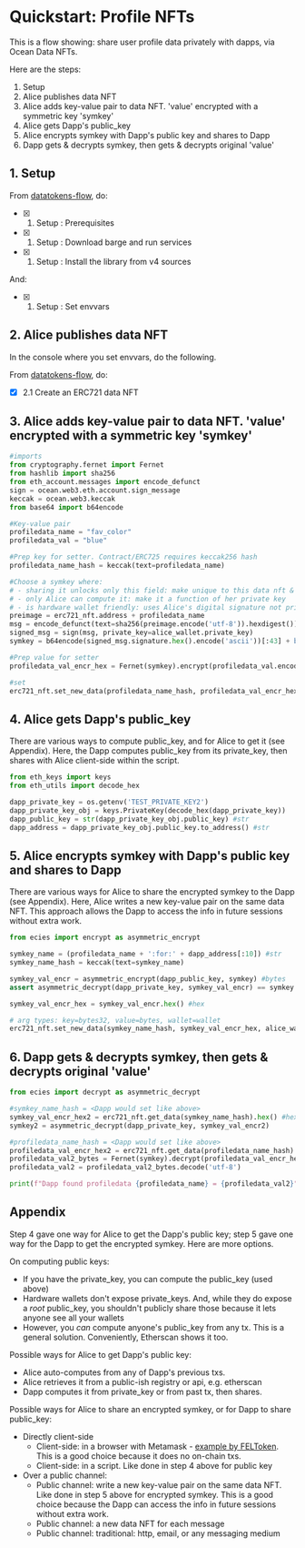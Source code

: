 <!--
Copyright 2022 Ocean Protocol Foundation
SPDX-License-Identifier: Apache-2.0
-->

# Quickstart: Profile NFTs

This is a flow showing: share user profile data privately with dapps, via Ocean Data NFTs.

Here are the steps:

1. Setup
2. Alice publishes data NFT
3. Alice adds key-value pair to data NFT. 'value' encrypted with a symmetric key 'symkey'
4. Alice gets Dapp's public_key
5. Alice encrypts symkey with Dapp's public key and shares to Dapp
6. Dapp gets & decrypts symkey, then gets & decrypts original 'value'

## 1. Setup

From [datatokens-flow](datatokens-flow.md), do:
- [x] 1. Setup : Prerequisites
- [x] 1. Setup : Download barge and run services
- [x] 1. Setup : Install the library from v4 sources

And:
- [x] 1. Setup : Set envvars

## 2. Alice publishes data NFT

In the console where you set envvars, do the following.

From [datatokens-flow](datatokens-flow.md), do:
- [x] 2.1 Create an ERC721 data NFT

## 3. Alice adds key-value pair to data NFT. 'value' encrypted with a symmetric key 'symkey'

```python
#imports
from cryptography.fernet import Fernet
from hashlib import sha256
from eth_account.messages import encode_defunct
sign = ocean.web3.eth.account.sign_message
keccak = ocean.web3.keccak
from base64 import b64encode

#Key-value pair
profiledata_name = "fav_color"
profiledata_val = "blue"

#Prep key for setter. Contract/ERC725 requires keccak256 hash
profiledata_name_hash = keccak(text=profiledata_name)

#Choose a symkey where:
# - sharing it unlocks only this field: make unique to this data nft & field
# - only Alice can compute it: make it a function of her private key
# - is hardware wallet friendly: uses Alice's digital signature not private key
preimage = erc721_nft.address + profiledata_name
msg = encode_defunct(text=sha256(preimage.encode('utf-8')).hexdigest())
signed_msg = sign(msg, private_key=alice_wallet.private_key)
symkey = b64encode(signed_msg.signature.hex().encode('ascii'))[:43] + b'=' #bytes

#Prep value for setter
profiledata_val_encr_hex = Fernet(symkey).encrypt(profiledata_val.encode('utf-8')).hex()

#set
erc721_nft.set_new_data(profiledata_name_hash, profiledata_val_encr_hex, alice_wallet)
```

## 4. Alice gets Dapp's public_key

There are various ways to compute public_key, and for Alice to get it (see Appendix). Here, the Dapp computes public_key from its private_key, then shares with Alice client-side within the script.

```python
from eth_keys import keys
from eth_utils import decode_hex

dapp_private_key = os.getenv('TEST_PRIVATE_KEY2')
dapp_private_key_obj = keys.PrivateKey(decode_hex(dapp_private_key))
dapp_public_key = str(dapp_private_key_obj.public_key) #str
dapp_address = dapp_private_key_obj.public_key.to_address() #str
```

## 5. Alice encrypts symkey with Dapp's public key and shares to Dapp

There are various ways for Alice to share the encrypted symkey to the Dapp (see Appendix). Here, Alice writes a new key-value pair on the same data NFT. This approach allows the Dapp to access the info in future sessions without extra work.

```python
from ecies import encrypt as asymmetric_encrypt

symkey_name = (profiledata_name + ':for:' + dapp_address[:10]) #str
symkey_name_hash = keccak(text=symkey_name)

symkey_val_encr = asymmetric_encrypt(dapp_public_key, symkey) #bytes
assert asymmetric_decrypt(dapp_private_key, symkey_val_encr) == symkey

symkey_val_encr_hex = symkey_val_encr.hex() #hex

# arg types: key=bytes32, value=bytes, wallet=wallet
erc721_nft.set_new_data(symkey_name_hash, symkey_val_encr_hex, alice_wallet)
```

## 6. Dapp gets & decrypts symkey, then gets & decrypts original 'value'

```python
from ecies import decrypt as asymmetric_decrypt

#symkey_name_hash = <Dapp would set like above>
symkey_val_encr_hex2 = erc721_nft.get_data(symkey_name_hash).hex() #hex
symkey2 = asymmetric_decrypt(dapp_private_key, symkey_val_encr2)

#profiledata_name_hash = <Dapp would set like above>
profiledata_val_encr_hex2 = erc721_nft.get_data(profiledata_name_hash)
profiledata_val2_bytes = Fernet(symkey).decrypt(profiledata_val_encr_hex2)
profiledata_val2 = profiledata_val2_bytes.decode('utf-8')

print(f"Dapp found profiledata {profiledata_name} = {profiledata_val2}")
```


## Appendix

Step 4 gave one way for Alice to get the Dapp's public key; step 5 gave one way for the Dapp to get the encrypted symkey. Here are more options.

On computing public keys:
- If you have the private_key, you can compute the public_key (used above)
- Hardware wallets don't expose private_keys. And, while they do expose a _root_ public_key, you shouldn't publicly share those because it lets anyone see all your wallets
- However, you _can_ compute anyone's public_key from any tx. This is a general solution. Conveniently, Etherscan shows it too.

Possible ways for Alice to get Dapp's public key:
- Alice auto-computes from any of Dapp's previous txs.
- Alice retrieves it from a public-ish registry or api, e.g. etherscan
- Dapp computes it from private_key or from past tx, then shares.

Possible ways for Alice to share an encrypted symkey, or for Dapp to share public_key:
- Directly client-side
  - Client-side: in a browser with Metamask - [example by FELToken](https://betterprogramming.pub/exchanging-encrypted-data-on-blockchain-using-metamask-a2e65a9a896c). This is a good choice because it does no on-chain txs.
  - Client-side: in a script. Like done in step 4 above for public key
- Over a public channel: 
  - Public channel: write a new key-value pair on the same data NFT. Like done in step 5 above for encrypted symkey. This is a good choice because the Dapp can access the info in future sessions without extra work.
  - Public channel: a new data NFT for each message
  - Public channel: traditional: http, email, or any messaging medium
  

